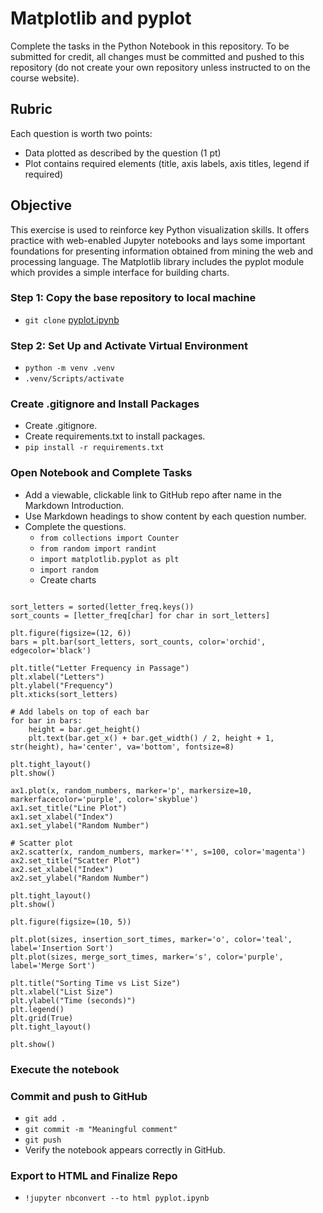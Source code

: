 # Matplotlib and pyplot
Complete the tasks in the Python Notebook in this repository. To be submitted for credit, all changes must be committed and pushed to this repository (do not create your own repository unless instructed to on the course website).

## Rubric
Each question is worth two points:
* Data plotted as described by the question (1 pt)
* Plot contains required elements (title, axis labels, axis titles, legend if required)

## Objective
This exercise is used to reinforce key Python visualization skills. It offers practice with web-enabled Jupyter notebooks and lays some important foundations for presenting information obtained from mining the web and processing language. The Matplotlib library includes the pyplot module which provides a simple interface for building charts.

### Step 1: Copy the base repository to local machine
* `git clone` [pyplot.ipynb](https://github.com/wmnlp-materials/pyplot/blob/master/pyplot.ipynb)

### Step 2: Set Up and Activate Virtual Environment
* `python -m venv .venv`
* `.venv/Scripts/activate`

### Create .gitignore and Install Packages
* Create .gitignore.
* Create requirements.txt to install packages.
* `pip install -r requirements.txt`

### Open Notebook and Complete Tasks
* Add a viewable, clickable link to GitHub repo after name in the Markdown Introduction.
* Use Markdown headings to show content by each question number.
* Complete the questions.
    - `from collections import Counter`
    - `from random import randint`
    - `import matplotlib.pyplot as plt`
    - `import random`
    - Create charts
```# make a bar plot with an appropriate title, correct xtick labels, and labeled axes

sort_letters = sorted(letter_freq.keys())
sort_counts = [letter_freq[char] for char in sort_letters]

plt.figure(figsize=(12, 6))
bars = plt.bar(sort_letters, sort_counts, color='orchid', edgecolor='black')

plt.title("Letter Frequency in Passage")
plt.xlabel("Letters")
plt.ylabel("Frequency")
plt.xticks(sort_letters)

# Add labels on top of each bar
for bar in bars:
    height = bar.get_height()
    plt.text(bar.get_x() + bar.get_width() / 2, height + 1, str(height), ha='center', va='bottom', fontsize=8)

plt.tight_layout()
plt.show()
```

```# Line plot
ax1.plot(x, random_numbers, marker='p', markersize=10, markerfacecolor='purple', color='skyblue')
ax1.set_title("Line Plot")
ax1.set_xlabel("Index")
ax1.set_ylabel("Random Number")

# Scatter plot
ax2.scatter(x, random_numbers, marker='*', s=100, color='magenta')
ax2.set_title("Scatter Plot")
ax2.set_xlabel("Index")
ax2.set_ylabel("Random Number")

plt.tight_layout()
plt.show()
```

```# Plot both datasets on the same axes
plt.figure(figsize=(10, 5))

plt.plot(sizes, insertion_sort_times, marker='o', color='teal', label='Insertion Sort')
plt.plot(sizes, merge_sort_times, marker='s', color='purple', label='Merge Sort')

plt.title("Sorting Time vs List Size")
plt.xlabel("List Size")
plt.ylabel("Time (seconds)")
plt.legend()
plt.grid(True)
plt.tight_layout()

plt.show()
```


### Execute the notebook

### Commit and push to GitHub
* `git add .`
* `git commit -m "Meaningful comment"`
* `git push`
* Verify the notebook appears correctly in GitHub.

### Export to HTML and Finalize Repo
* `!jupyter nbconvert --to html pyplot.ipynb`

